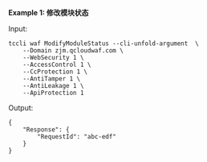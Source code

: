 **Example 1: 修改模块状态**



Input: 

```
tccli waf ModifyModuleStatus --cli-unfold-argument  \
    --Domain zjm.qcloudwaf.com \
    --WebSecurity 1 \
    --AccessControl 1 \
    --CcProtection 1 \
    --AntiTamper 1 \
    --AntiLeakage 1 \
    --ApiProtection 1
```

Output: 
```
{
    "Response": {
        "RequestId": "abc-edf"
    }
}
```

